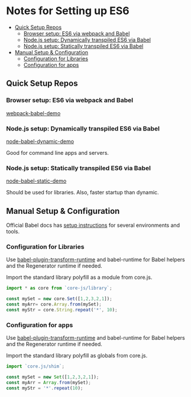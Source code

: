 # Notes for Setting up ES6


<!-- toc orderedList:0 depthFrom:2 depthTo:6 -->

* [Quick Setup Repos](#quick-setup-repos)
  * [Browser setup: ES6 via webpack and Babel](#browser-setup-es6-via-webpack-and-babel)
  * [Node.js setup: Dynamically transpiled ES6 via Babel](#nodejs-setup-dynamically-transpiled-es6-via-babel)
  * [Node.js setup: Statically transpiled ES6 via Babel](#nodejs-setup-statically-transpiled-es6-via-babel)
* [Manual Setup & Configuration](#manual-setup-configuration)
  * [Configuration for Libraries](#configuration-for-libraries)
  * [Configuration for apps](#configuration-for-apps)

<!-- tocstop -->

## Quick Setup Repos

### Browser setup: ES6 via webpack and Babel

[webpack-babel-demo](https://github.com/rauschma/webpack-babel-demo)

### Node.js setup: Dynamically transpiled ES6 via Babel

[node-babel-dynamic-demo](https://github.com/rauschma/node-babel-dynamic-demo)

Good for command line apps and servers.

### Node.js setup: Statically transpiled ES6 via Babel

[node-babel-static-demo](https://github.com/rauschma/node-babel-static-demo)

Should be used for libraries. Also, faster startup than dynamic.

## Manual Setup & Configuration

Official Babel docs has [setup instructions](http://babeljs.io/docs/setup/) for several environments and tools.

### Configuration for Libraries

Use [babel-plugin-transform-runtime](http://babeljs.io/docs/plugins/transform-runtime/) and babel-runtime for Babel helpers and the Regenerator runtime if needed.

Import the standard library polyfill as a module from core.js.
```js
import * as core from `core-js/library`;

const mySet = new core.Set([1,2,3,2,1]);
const myArr= core.Array.from(mySet);
const myStr = core.String.repeat('*', 10);
```

### Configuration for apps

Use [babel-plugin-transform-runtime](http://babeljs.io/docs/plugins/transform-runtime/) and babel-runtime for Babel helpers and the Regenerator runtime if needed.

Import the standard library polyfill as globals from core.js.
```js
import `core.js/shim`;

const mySet = new Set([1,2,3,2,1]);
const myArr = Array.from(mySet);
const myStr = '*'.repeat(10);
```
